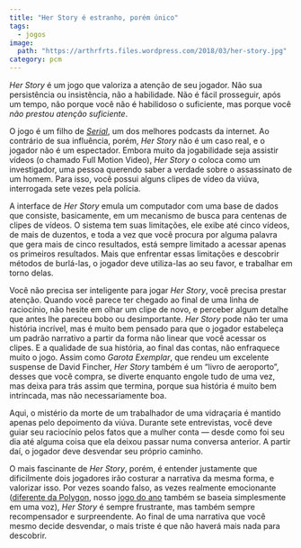 ```yaml
---
title: "Her Story é estranho, porém único"
tags:
  - jogos
image:
  path: "https://arthrfrts.files.wordpress.com/2018/03/her-story.jpg"
category: pcm
---
```


_Her Story_ é um jogo que valoriza a atenção de seu jogador. Não sua persistência ou insistência, não a habilidade. Não é fácil prosseguir, após um tempo, não porque você não é habilidoso o suficiente, mas porque você _não prestou atenção suficiente_.

O jogo é um filho de [_Serial_](https://serialpodcast.org/), um dos melhores podcasts da internet. Ao contrário de sua influência, porém, _Her Story_ não é um caso real, e o jogador não é um espectador. Embora muito da jogabilidade seja assistir vídeos (o chamado Full Motion Video), _Her Story_ o coloca como um investigador, uma pessoa querendo saber a verdade sobre o assassinato de um homem. Para isso, você possui alguns clipes de vídeo da viúva, interrogada sete vezes pela polícia.

A interface de _Her Story_ emula um computador com uma base de dados que consiste, basicamente, em um mecanismo de busca para centenas de clipes de vídeos. O sistema tem suas limitações, ele exibe até cinco vídeos, de mais de duzentos, e toda a vez que você procura por alguma palavra que gera mais de cinco resultados, está sempre limitado a acessar apenas os primeiros resultados. Mais que enfrentar essas limitações e descobrir métodos de burlá-las, o jogador deve utiliza-las ao seu favor, e trabalhar em torno delas.

Você não precisa ser inteligente para jogar _Her Story_, você precisa prestar atenção. Quando você parece ter chegado ao final de uma linha de raciocínio, não hesite em olhar um clipe de novo, e perceber algum detalhe que antes lhe pareceu bobo ou desimportante. _Her Story_ pode não ter uma história incrível, mas é muito bem pensado para que o jogador estabeleça um padrão narrativo a partir da forma não linear que você acessar os clipes. E a qualidade de sua história, ao final das contas, não enfraquece muito o jogo. Assim como _Garota Exemplar_, que rendeu um excelente suspense de David Fincher, _Her Story_ também é um “livro de aeroporto”, desses que você compra, se diverte enquanto engole tudo de uma vez, mas deixa para trás assim que termina, porque sua história é muito bem intrincada, mas não necessariamente boa.

Aqui, o mistério da morte de um trabalhador de uma vidraçaria é mantido apenas pelo depoimento da viúva. Durante sete entrevistas, você deve guiar seu raciocínio pelos fatos que a mulher conta — desde como foi seu dia até alguma coisa que ela deixou passar numa conversa anterior. A partir daí, o jogador deve desvendar seu próprio caminho.

O mais fascinante de _Her Story_, porém, é entender justamente que dificilmente dois jogadores irão costurar a narrativa da mesma forma, e valorizar isso. Por vezes soando falso, as vezes realmente emocionante ([diferente da Polygon](http://www.polygon.com/a/game-of-the-year-2015/her-story-game-of-the-year-2015-polygon), nosso [jogo do ano](os-melhores-de-2015.html) também se baseia simplesmente em uma voz), _Her Story_ é sempre frustrante, mas também sempre recompensador e surpreendente. Ao final de uma narrativa que você mesmo decide desvendar, o mais triste é que não haverá mais nada para descobrir.
